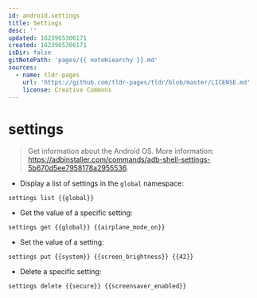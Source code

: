 ```yaml
---
id: android.settings
title: Settings
desc: ''
updated: 1623965306171
created: 1623965306171
isDir: false
gitNotePath: 'pages/{{ noteHiearchy }}.md'
sources:
  - name: tldr-pages
    url: 'https://github.com/tldr-pages/tldr/blob/master/LICENSE.md'
    license: Creative Commons
---
```

# settings

> Get information about the Android OS.
> More information: <https://adbinstaller.com/commands/adb-shell-settings-5b670d5ee7958178a2955536>.

- Display a list of settings in the `global` namespace:

`settings list {{global}}`

- Get the value of a specific setting:

`settings get {{global}} {{airplane_mode_on}}`

- Set the value of a setting:

`settings put {{system}} {{screen_brightness}} {{42}}`

- Delete a specific setting:

`settings delete {{secure}} {{screensaver_enabled}}`

